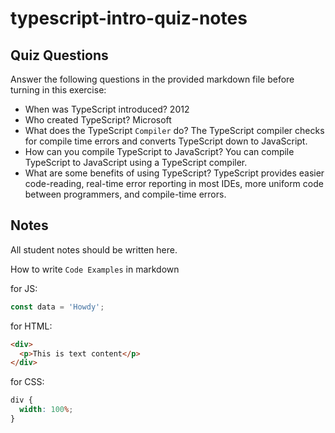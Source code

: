 # typescript-intro-quiz-notes

## Quiz Questions

Answer the following questions in the provided markdown file before turning in this exercise:

- When was TypeScript introduced?
  2012
- Who created TypeScript?
  Microsoft
- What does the TypeScript `Compiler` do?
  The TypeScript compiler checks for compile time errors and converts TypeScript down to JavaScript.
- How can you compile TypeScript to JavaScript?
  You can compile TypeScript to JavaScript using a TypeScript compiler.
- What are some benefits of using TypeScript?
  TypeScript provides easier code-reading, real-time error reporting in most IDEs, more uniform code between programmers, and compile-time errors.

## Notes

All student notes should be written here.

How to write `Code Examples` in markdown

for JS:

```js
const data = 'Howdy';
```

for HTML:

```html
<div>
  <p>This is text content</p>
</div>
```

for CSS:

```css
div {
  width: 100%;
}
```
